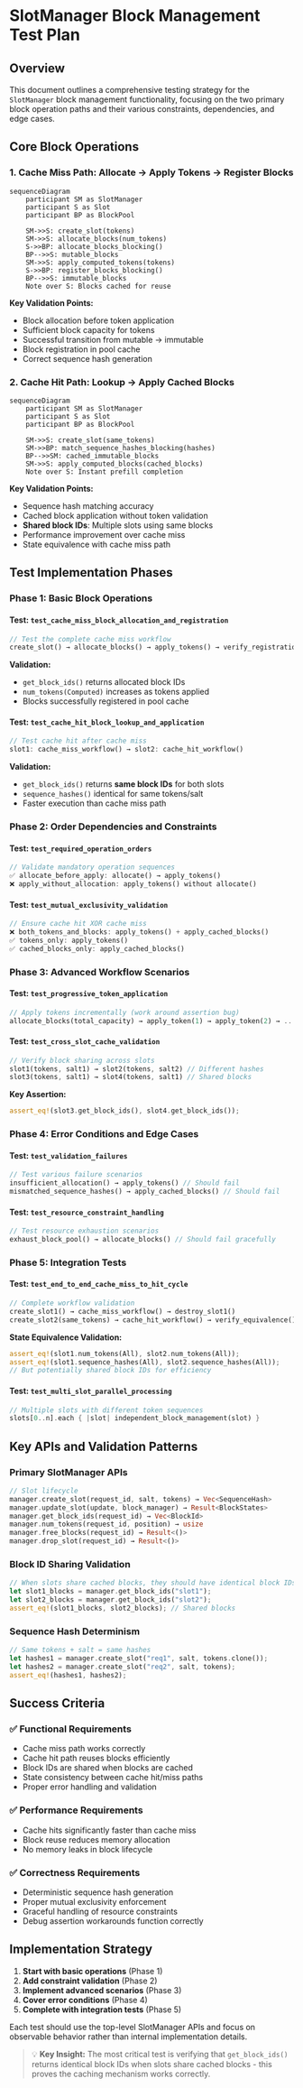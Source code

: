 # SlotManager Block Management Test Plan

## Overview

This document outlines a comprehensive testing strategy for the `SlotManager` block management functionality, focusing on the two primary block operation paths and their various constraints, dependencies, and edge cases.

## Core Block Operations

### 1. Cache Miss Path: Allocate → Apply Tokens → Register Blocks

```mermaid
sequenceDiagram
    participant SM as SlotManager
    participant S as Slot
    participant BP as BlockPool

    SM->>S: create_slot(tokens)
    SM->>S: allocate_blocks(num_tokens)
    S->>BP: allocate_blocks_blocking()
    BP-->>S: mutable_blocks
    SM->>S: apply_computed_tokens(tokens)
    S->>BP: register_blocks_blocking()
    BP-->>S: immutable_blocks
    Note over S: Blocks cached for reuse
```

**Key Validation Points:**
- Block allocation before token application
- Sufficient block capacity for tokens
- Successful transition from mutable → immutable
- Block registration in pool cache
- Correct sequence hash generation

### 2. Cache Hit Path: Lookup → Apply Cached Blocks

```mermaid
sequenceDiagram
    participant SM as SlotManager
    participant S as Slot
    participant BP as BlockPool

    SM->>S: create_slot(same_tokens)
    SM->>BP: match_sequence_hashes_blocking(hashes)
    BP-->>SM: cached_immutable_blocks
    SM->>S: apply_computed_blocks(cached_blocks)
    Note over S: Instant prefill completion
```

**Key Validation Points:**
- Sequence hash matching accuracy
- Cached block application without token validation
- **Shared block IDs**: Multiple slots using same blocks
- Performance improvement over cache miss
- State equivalence with cache miss path

## Test Implementation Phases

### Phase 1: Basic Block Operations

#### Test: `test_cache_miss_block_allocation_and_registration`
```rust
// Test the complete cache miss workflow
create_slot() → allocate_blocks() → apply_tokens() → verify_registration()
```

**Validation:**
- `get_block_ids()` returns allocated block IDs
- `num_tokens(Computed)` increases as tokens applied
- Blocks successfully registered in pool cache

#### Test: `test_cache_hit_block_lookup_and_application`
```rust
// Test cache hit after cache miss
slot1: cache_miss_workflow() → slot2: cache_hit_workflow()
```

**Validation:**
- `get_block_ids()` returns **same block IDs** for both slots
- `sequence_hashes()` identical for same tokens/salt
- Faster execution than cache miss path

### Phase 2: Order Dependencies and Constraints

#### Test: `test_required_operation_orders`
```rust
// Validate mandatory operation sequences
✅ allocate_before_apply: allocate() → apply_tokens()
❌ apply_without_allocation: apply_tokens() without allocate()
```

#### Test: `test_mutual_exclusivity_validation`
```rust
// Ensure cache hit XOR cache miss
❌ both_tokens_and_blocks: apply_tokens() + apply_cached_blocks()
✅ tokens_only: apply_tokens()
✅ cached_blocks_only: apply_cached_blocks()
```

### Phase 3: Advanced Workflow Scenarios

#### Test: `test_progressive_token_application`
```rust
// Apply tokens incrementally (work around assertion bug)
allocate_blocks(total_capacity) → apply_token(1) → apply_token(2) → ...
```

#### Test: `test_cross_slot_cache_validation`
```rust
// Verify block sharing across slots
slot1(tokens, salt1) → slot2(tokens, salt2) // Different hashes
slot3(tokens, salt1) → slot4(tokens, salt1) // Shared blocks
```

**Key Assertion:**
```rust
assert_eq!(slot3.get_block_ids(), slot4.get_block_ids());
```

### Phase 4: Error Conditions and Edge Cases

#### Test: `test_validation_failures`
```rust
// Test various failure scenarios
insufficient_allocation() → apply_tokens() // Should fail
mismatched_sequence_hashes() → apply_cached_blocks() // Should fail
```

#### Test: `test_resource_constraint_handling`
```rust
// Test resource exhaustion scenarios
exhaust_block_pool() → allocate_blocks() // Should fail gracefully
```

### Phase 5: Integration Tests

#### Test: `test_end_to_end_cache_miss_to_hit_cycle`
```rust
// Complete workflow validation
create_slot1() → cache_miss_workflow() → destroy_slot1()
create_slot2(same_tokens) → cache_hit_workflow() → verify_equivalence()
```

**State Equivalence Validation:**
```rust
assert_eq!(slot1.num_tokens(All), slot2.num_tokens(All));
assert_eq!(slot1.sequence_hashes(All), slot2.sequence_hashes(All));
// But potentially shared block IDs for efficiency
```

#### Test: `test_multi_slot_parallel_processing`
```rust
// Multiple slots with different token sequences
slots[0..n].each { |slot| independent_block_management(slot) }
```

## Key APIs and Validation Patterns

### Primary SlotManager APIs
```rust
// Slot lifecycle
manager.create_slot(request_id, salt, tokens) → Vec<SequenceHash>
manager.update_slot(update, block_manager) → Result<BlockStates>
manager.get_block_ids(request_id) → Vec<BlockId>
manager.num_tokens(request_id, position) → usize
manager.free_blocks(request_id) → Result<()>
manager.drop_slot(request_id) → Result<()>
```

### Block ID Sharing Validation
```rust
// When slots share cached blocks, they should have identical block IDs
let slot1_blocks = manager.get_block_ids("slot1");
let slot2_blocks = manager.get_block_ids("slot2");
assert_eq!(slot1_blocks, slot2_blocks); // Shared blocks
```

### Sequence Hash Determinism
```rust
// Same tokens + salt = same hashes
let hashes1 = manager.create_slot("req1", salt, tokens.clone());
let hashes2 = manager.create_slot("req2", salt, tokens);
assert_eq!(hashes1, hashes2);
```

## Success Criteria

### ✅ Functional Requirements
- Cache miss path works correctly
- Cache hit path reuses blocks efficiently
- Block IDs are shared when blocks are cached
- State consistency between cache hit/miss paths
- Proper error handling and validation

### ✅ Performance Requirements
- Cache hits significantly faster than cache miss
- Block reuse reduces memory allocation
- No memory leaks in block lifecycle

### ✅ Correctness Requirements
- Deterministic sequence hash generation
- Proper mutual exclusivity enforcement
- Graceful handling of resource constraints
- Debug assertion workarounds function correctly

## Implementation Strategy

1. **Start with basic operations** (Phase 1)
2. **Add constraint validation** (Phase 2)
3. **Implement advanced scenarios** (Phase 3)
4. **Cover error conditions** (Phase 4)
5. **Complete with integration tests** (Phase 5)

Each test should use the top-level SlotManager APIs and focus on observable behavior rather than internal implementation details.

> 💡 **Key Insight:** The most critical test is verifying that `get_block_ids()` returns identical block IDs when slots share cached blocks - this proves the caching mechanism works correctly.
